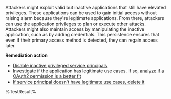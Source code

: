 Attackers might exploit valid but inactive applications that still have elevated privileges. These applications can be used to gain initial access without raising alarm because they're legitimate applications. From there, attackers can use the application privileges to plan or execute other attacks. Attackers might also maintain access by manipulating the inactive application, such as by adding credentials. This persistence ensures that even if their primary access method is detected, they can regain access later.

**Remediation action**

- [Disable inactive privileged service principals](https://learn.microsoft.com/graph/api/serviceprincipal-update?wt.mc_id=zerotrustrecommendations_automation_content_cnl_csasci)
- Investigate if the application has legitimate use cases. If so, [analyze if a OAuth2 permission is a better fit](https://learn.microsoft.com/entra/identity-platform/v2-app-types?wt.mc_id=zerotrustrecommendations_automation_content_cnl_csasci)
- [If service principal doesn't have legitimate use cases, delete it](https://learn.microsoft.com/graph/api/serviceprincipal-delete?wt.mc_id=zerotrustrecommendations_automation_content_cnl_csasci)
<!--- Results --->
%TestResult%







